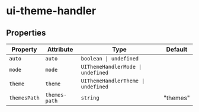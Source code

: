 # ui-theme-handler

## Properties

| Property     | Attribute     | Type                               | Default  |
|--------------|---------------|------------------------------------|----------|
| `auto`       | `auto`        | `boolean \| undefined`             |          |
| `mode`       | `mode`        | `UIThemeHandlerMode \| undefined`  |          |
| `theme`      | `theme`       | `UIThemeHandlerTheme \| undefined` |          |
| `themesPath` | `themes-path` | `string`                           | "themes" |
